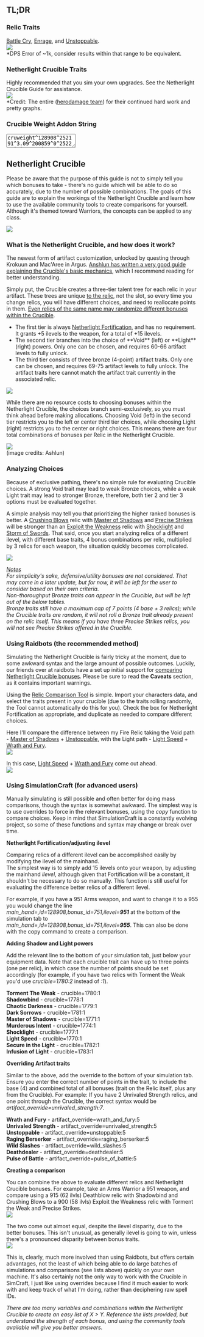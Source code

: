## TL;DR

### Relic Traits

[Battle Cry](http://www.wowhead.com/spell=200860/unrivaled-strength), [Enrage](http://www.wowhead.com/spell=200861/raging-berserker), and [Unstoppable](http://www.wowhead.com/spell=200853/unstoppable).<br>
<img class="image-margin border" src="/images/fury/traits-nlc/relic-traits.png"><br>
*DPS Error of ~1k, consider results within that range to be equivalent.

### Netherlight Crucible Traits

Highly recommended that you sim your own upgrades. See the Netherlight Crucible Guide for assistance.<br>
<img class="image-margin center-image border" src="/images/fury/traits-nlc/nlc-traits.png"><br>
*Credit: The entire (<a class="text-link" target="_blank" href="https://www.herodamage.com">herodamage team</a>) for their continued hard work and pretty graphs.

### Crucible Weight Addon String

<textarea>cruweight^128908^252191^3.09^200859^0^252207^0^252091^2.89^200856^0^200860^6.41^238076^1.73^200849^1.00^200853^2.29^252906^3.10^200861^2.57^253111^0^200857^0^252922^1.33^200846^1.03^252088^3.45^253070^2.99^253093^2.99^252875^2.89^216273^0.10^252888^2.66^252799^2.04^ilvl^1^end</textarea>

## Netherlight Crucible

Please be aware that the purpose of this guide is not to simply tell you which bonuses to take - there's no guide which will be able to do so accurately, due to the number of possible combinations. The goals of this guide are to explain the workings of the Netherlight Crucible and learn how to use the available community tools to create comparisons for yourself. Although it's themed toward Warriors, the concepts can be applied to any class.

<img class="center-image border" src="/images/fury/traits-nlc/nlc.png">

### What is the Netherlight Crucible, and how does it work?

The newest form of artifact customization, unlocked by questing through Krokuun and Mac'Aree in Argus.
<a class="text-link" target="_blank" href="http://www.wowhead.com/netherlight-crucible-guide">Anshlun has written a very good guide explaining the Crucible's basic mechanics</a>, which I recommend reading for better understanding.

Simply put, the Crucible creates a three-tier talent tree for each relic in your artifact. These trees are unique <u>to the relic</u>, not the slot, so every time you change relics, you will have different choices, and need to reallocate points in them. <u>Even relics of the same name may randomize different bonuses within the Crucible</u>.

<ul>
<li>The first tier is always <a href="http://www.wowhead.com/spell=250879/netherlight-fortification">Netherlight Fortification</a>, and has no requirement. It grants +5 ilevels to the weapon, for a total of +15 ilevels.</li>
<li>The second tier branches into the choice of **Void** (left) or **Light** (right) powers. Only one can be chosen, and requires 60-66 artifact levels to fully unlock.</li>
<li>The third tier consists of three bronze (4-point) artifact traits. Only one can be chosen, and requires 69-75 artifact levels to fully unlock. The artifact traits here cannot match the artifact trait currently in the associated relic.</li>
</ul>

<img class="center-image border" src="/images/fury/traits-nlc/nlc-overview.jpg">

While there are no resource costs to choosing bonuses within the Netherlight Crucible, the choices branch semi-exclusively, so you must think ahead before making allocations. Choosing Void (left) in the second tier restricts you to the left or center third tier choices, while choosing Light (right) restricts you to the center or right choices. This means there are four total combinations of bonuses per Relic in the Netherlight Crucible.

<img class="border" src="/images/fury/traits-nlc/nlc-detailed.jpg"><br>
(image credits: Ashlun)

### Analyzing Choices

Because of exclusive pathing, there's no simple rule for evaluating Crucible choices. A strong Void trait may lead to weak Bronze choices, while a weak Light trait may lead to stronger Bronze, therefore, both tier 2 and tier 3 options must be evaluated together.

A simple analysis may tell you that prioritizing the higher ranked bonuses is better. A [Crushing Blows](http://www.wowhead.com/spell=209472/crushing-blows) relic with [Master of Shadows](http://www.wowhead.com/spell=252091/master-of-shadows) and [Precise Strikes](http://www.wowhead.com/spell=248579/precise-strikes) will be stronger than an [Exploit the Weakness](http://www.wowhead.com/spell=209494/exploit-the-weakness) relic with [Shocklight](http://www.wowhead.com/spell=252799/shocklight) and [Storm of Swords](http://www.wowhead.com/spell=238075/storm-of-swords). That said, once you start analyzing relics of a different ilevel, with different base traits, 4 bonus combinations per relic, multiplied by 3 relics for each weapon, the situation quickly becomes complicated.

<img class="center-image border" src="/images/fury/traits-nlc/nlc-traits.png">

<u>*Notes*</u><br>
*For simplicity's sake, defensive/utility bonuses are not considered. That may come in a later update, but for now, it will be left for the user to consider based on their own criteria.*<br>
*Non-thoroughput Bronze traits can appear in the Crucible, but will be left out of the below tables.*<br>
*Bronze traits still have a maximum cap of 7 points (4 base + 3 relics); while the Crucible traits are random, it will not roll a Bronze trait already present on the relic itself. This means if you have three Precise Strikes relics, you will not see Precise Strikes offered in the Crucible.*

### Using Raidbots (the recommended method)

Simulating the Netherlight Crucible is fairly tricky at the moment, due to some awkward syntax and the large amount of possible outcomes. Luckily, our friends over at raidbots have a set up initial support for <a class="text-link" href="https://medium.com/raidbots/relic-compare-netherlight-crucible-support-729764d27837">comparing Netherlight Crucible bonuses</a>. Please be sure to read the **Caveats** section, as it contains important warnings.

Using the <a class="text-link" href="https://www.raidbots.com/simbot/relic">Relic Comparison Tool</a> is simple. Import your characters data, and select the traits present in your crucible (due to the traits rolling randomly, the Tool cannot automatically do this for you). Check the box for Netherlight Fortification as appropriate, and duplicate as needed to compare different choices.

Here I'll compare the difference between my Fire Relic taking the Void path - [Master of Shadows](http://www.wowhead.com/spell=252091/master-of-shadows) + [Unstoppable](http://www.wowhead.com/spell=200853/unstoppable), with the Light path - [Light Speed](http://www.wowhead.com/spell=252088/light-speed) + [Wrath and Fury](http://www.wowhead.com/spell=200849/wrath-and-fury).<br>
<img class="image-margin center-image border" src="/images/fury/traits-nlc/raidbots-1.png">

In this case, [Light Speed](http://www.wowhead.com/spell=252088/light-speed) + [Wrath and Fury](http://www.wowhead.com/spell=200849/wrath-and-fury) come out ahead.<br>
<img class="image-margin center-image border" src="/images/fury/traits-nlc/raidbots-2.png">

### Using SimulationCraft (for advanced users)

Manually simulating is still possible and often better for doing mass comparisons, though the syntax is somewhat awkward. The simplest way is to use overrides to force in the relevant bonuses, using the *copy* function to compare choices. Keep in mind that SimulationCraft is a constantly evolving project, so some of these functions and syntax may change or break over time.

**Netherlight Fortification/adjusting ilevel**

Comparing relics of a different ilevel can be accomplished easily by modifying the ilevel of the mainhand.<br>
The simplest way is to simply add 15 ilevels onto your weapon, by adjusting the mainhand *ilevel*, although given that Fortification will be a constant, it shouldn't be necessary to do so manually. This function is still useful for evaluating the difference better relics of a different ilevel.

For example, if you have a 951 Arms weapon, and want to change it to a 955 you would change the line<br>
*main_hand=,id=128908,bonus_id=751,ilevel=**951*** at the bottom of the simulation tab to<br>
*main_hand=,id=128908,bonus_id=751,ilevel=**955***. This can also be done with the copy command to create a comparison.

**Adding Shadow and Light powers**

Add the relevant line to the bottom of your simulation tab, just below your equipment data. Note that each crucible trait can have up to three points (one per relic), in which case the number of points should be set accordingly (for example, if you have two relics with Torment the Weak you'd use *crucible=1780:2* instead of *:1*).

**Torment The Weak** - crucible=1780:1<br>
**Shadowbind** - crucible=1778:1<br>
**Chaotic Darkness** - crucible=1779:1<br>
**Dark Sorrows** - crucible=1781:1<br>
**Master of Shadows** - crucible=1771:1<br>
**Murderous Intent** - crucible=1774:1<br>
**Shocklight** - crucible=1777:1<br>
**Light Speed** - crucible=1770:1<br>
**Secure in the Light** - crucible=1782:1<br>
**Infusion of Light** - crucible=1783:1

**Overriding Artifact traits**

Similar to the above, add the override to the bottom of your simulation tab. Ensure you enter the correct number of points in the trait, to include the base (4) and combined total of all bonuses (trait on the Relic itself, plus any from the Crucible). For example: If you have 2 Unrivaled Strength relics, and one point through the Crucible, the correct syntax would be *artifact_override=unrivaled_strength:7*.

**Wrath and Fury** - artifact_override=wrath_and_fury:5<br>
**Unrivaled Strength** - artifact_override=unrivaled_strength:5<br>
**Unstoppable** - artifact_override=unstoppable:5<br>
**Raging Berserker** - artifact_override=raging_berserker:5<br>
**Wild Slashes** - artifact_override=wild_slashes:5<br>
**Deathdealer** - artifact_override=deathdealer:5<br>
**Pulse of Battle** - artifact_override=pulse_of_battle:5

**Creating a comparison**

You can combine the above to evaluate different relics and Netherlight Crucible bonuses. For example, take an Arms Warrior a 951 weapon, and compare using a 915 (62 ilvls) Deathblow relic with Shadowbind and Crushing Blows to a 900 (58 ilvls) Exploit the Weakness relic with Torment the Weak and Precise Strikes.<br>
<img class="image-margin center-image border" src="/images/fury/traits-nlc/simc-1.png">

The two come out almost equal, despite the ilevel disparity, due to the better bonuses. This isn't unusual, as generally ilevel is going to win, unless there's a pronounced disparity between bonus traits.<br>
<img class="image-margin border" src="/images/fury/traits-nlc/simc-2.png">

This is, clearly, much more involved than using Raidbots, but offers certain advantages, not the least of which being able to do large batches of simulations and comparisons (see lists above) quickly on your own machine. It's also certainly not the only way to work with the Crucible in SimCraft, I just like using overrides because I find it much easier to work with and keep track of what I'm doing, rather than deciphering raw spell IDs.

*There are too many variables and combinations within the Netherlight Crucible to create an easy list of X > Y. Reference the lists provided, but understand the strength of each bonus, and using the community tools available will give you better answers.*